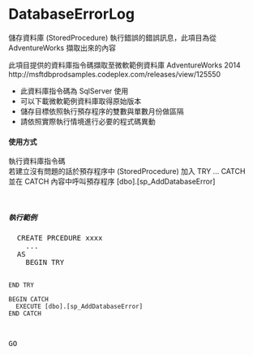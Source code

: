 # DatabaseErrorLog
儲存資料庫 (StoredProcedure) 執行錯誤的錯誤訊息，此項目為從 AdventureWorks 擷取出來的內容

<p>
此項目提供的資料庫指令碼擷取至微軟範例資料庫 AdventureWorks 2014
http://msftdbprodsamples.codeplex.com/releases/view/125550
<p>

<ul>
  <li>此資料庫指令碼為 SqlServer 使用</li>
  <li>可以下載微軟範例資料庫取得原始版本</li>
  <li>儲存目標依照執行預存程序的雙數與單數月份做區隔</li>
  <li>請依照實際執行情境進行必要的程式碼異動</li>
</ul>

<h4>使用方式</h4>
<p>
  執行資料庫指令碼<br/>
  若建立沒有問題的話於預存程序中 (StoredProcedure) 加入 TRY ... CATCH<br/>
  並在 CATCH 內容中呼叫預存程序 [dbo].[sp_AddDatabaseError]
</p>

<br/>

<h5>執行範例</h5>
<p>
  <pre>
  CREATE PRCEDURE xxxx
    ...
  AS
    BEGIN TRY
    
    END TRY
    
    BEGIN CATCH
      EXECUTE [dbo].[sp_AddDatabaseError]
    END CATCH
  GO
  </pre>
</p>
